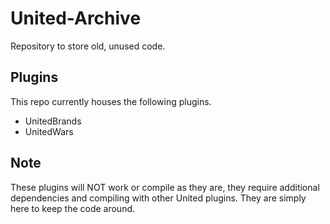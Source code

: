# United-Archive
Repository to store old, unused code.

## Plugins
This repo currently houses the following plugins.
- UnitedBrands
- UnitedWars

## Note
These plugins will NOT work or compile as they are, they require additional dependencies and  compiling with other United plugins. They are simply here to keep the code around.
